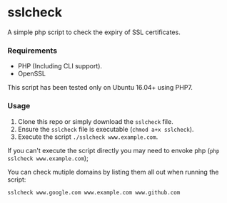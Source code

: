 # sslcheck

A simple php script to check the expiry of SSL certificates.

### Requirements

* PHP (Including CLI support).
* OpenSSL

This script has been tested only on Ubuntu 16.04+ using PHP7.

### Usage

1. Clone this repo or simply download the `sslcheck` file.
2. Ensure the `sslcheck` file is executable (`chmod a+x sslcheck`).
3. Execute the script `./sslcheck www.example.com`.

If you can't execute the script directly you may need to envoke php (`php sslcheck www.example.com`);

You can check mutiple domains by listing them all out when running the script:

```
sslcheck www.google.com www.example.com www.github.com
```

